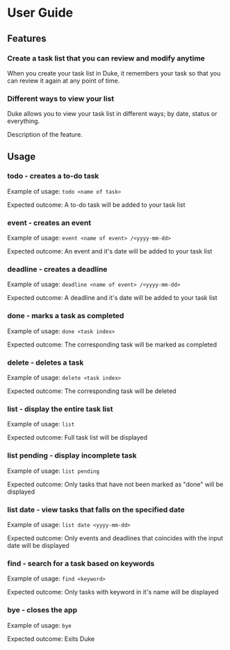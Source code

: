 # User Guide

## Features

### Create a task list that you can review and modify anytime
When you create your task list in Duke, it remembers your task so that you can review it again at any point of time.

### Different ways to view your list
Duke allows you to view your task list in different ways; by date, status or everything.

Description of the feature.

## Usage

### todo - creates a to-do task
Example of usage:
`todo <name of task>`

Expected outcome: A to-do task will be added to your task list

### event - creates an event 
Example of usage: `event <name of event> /<yyyy-mm-dd>`

Expected outcome: An event and it's date will be added to your task list


### deadline - creates a deadline
Example of usage: `deadline <name of event> /<yyyy-mm-dd>`

Expected outcome: A deadline and it's date will be added to your task list

### done - marks a task as completed
Example of usage: `done <task index>`

Expected outcome: The corresponding task will be marked as completed

### delete - deletes a task
Example of usage: `delete <task index>`

Expected outcome: The corresponding task will be deleted

### list - display the entire task list
Example of usage: `list`

Expected outcome: Full task list will be displayed

### list pending - display incomplete task
Example of usage: `list pending`

Expected outcome: Only tasks that have not been marked as "done" will be displayed

### list date - view tasks that falls on the specified date
Example of usage: `list date <yyyy-mm-dd>`

Expected outcome: Only events and deadlines that coincides with the input date will be displayed

### find - search for a task based on keywords 
Example of usage: `find <keyword>`

Expected outcome: Only tasks with keyword in it's name will be displayed


### bye - closes the app
Example of usage: `bye`

Expected outcome: Exits Duke


